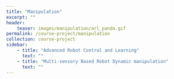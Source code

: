 ```yaml
---
title: "Manipulation"
excerpt: ""
header:
    teaser: images/manipulation/arl_panda.gif
permalink: /course-project/manipulation
collection: course-project
sidebar:
    - title: "Advanced Robot Control and Learning"
      text: ""
    - title: "Multi-sensory Based Robot Dynamic manipulation"
      text: ""
---
```


